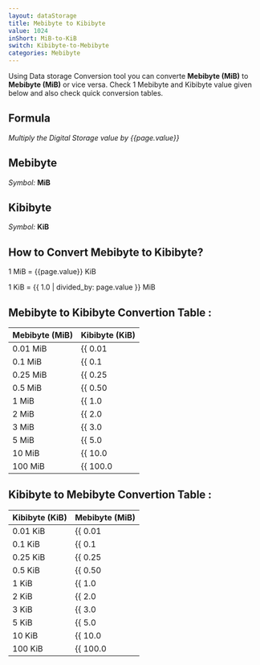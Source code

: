 ```yaml
---
layout: dataStorage
title: Mebibyte to Kibibyte
value: 1024
inShort: MiB-to-KiB
switch: Kibibyte-to-Mebibyte
categories: Mebibyte
---
```


Using Data storage Conversion tool you can converte **Mebibyte (MiB)** to **Mebibyte (MiB)** or vice versa. Check 1 Mebibyte and Kibibyte value given below and also check quick conversion tables.

## Formula
*Multiply the Digital Storage value by {{page.value}}*

## Mebibyte
*Symbol:* **MiB**

## Kibibyte
*Symbol:* **KiB**

## How to Convert Mebibyte to Kibibyte?

1 MiB = {{page.value}} KiB

1 KiB = {{ 1.0 | divided_by: page.value }} MiB


## Mebibyte to Kibibyte Convertion Table :

| Mebibyte (MiB) | Kibibyte (KiB) |
| ---- | ---- |
| 0.01 MiB | {{ 0.01 | times: page.value }} KiB |
| 0.1 MiB | {{ 0.1 | times: page.value }} KiB |
| 0.25 MiB | {{ 0.25 | times: page.value }} KiB |
| 0.5 MiB | {{ 0.50 | times: page.value }} KiB |
| 1 MiB | {{ 1.0 | times: page.value }} KiB |
| 2 MiB | {{ 2.0 | times: page.value }} KiB |
| 3 MiB | {{ 3.0 | times: page.value }} KiB |
| 5 MiB | {{ 5.0 | times: page.value }} KiB |
| 10 MiB | {{ 10.0 | times: page.value }} KiB |
| 100 MiB | {{ 100.0 | times: page.value }} KiB |

## Kibibyte to Mebibyte Convertion Table :

| Kibibyte (KiB) | Mebibyte (MiB) |
| ---- | ---- |
| 0.01 KiB | {{ 0.01 | divided_by: page.value }} MiB |
| 0.1 KiB | {{ 0.1 | divided_by: page.value }} MiB |
| 0.25 KiB | {{ 0.25 | divided_by: page.value }} MiB |
| 0.5 KiB | {{ 0.50 | divided_by: page.value }} MiB |
| 1 KiB | {{ 1.0 | divided_by: page.value }} MiB |
| 2 KiB | {{ 2.0 | divided_by: page.value }} MiB |
| 3 KiB | {{ 3.0 | divided_by: page.value }} MiB |
| 5 KiB | {{ 5.0 | divided_by: page.value }} MiB |
| 10 KiB | {{ 10.0 | divided_by: page.value }} MiB |
| 100 KiB | {{ 100.0 | divided_by: page.value }} MiB |


<script>
document.getElementById('selectInput')[9].selected = true
document.getElementById('selectOutput')[5].selected = true
</script>
